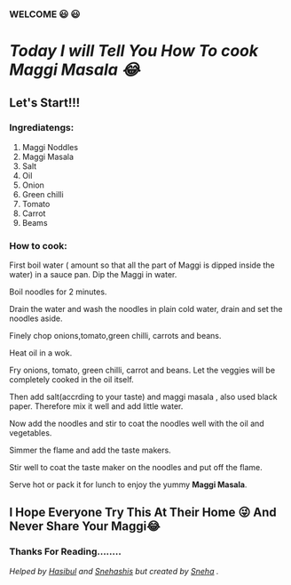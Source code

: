 ### WELCOME :smiley: :smiley:

# ***Today I will Tell You How To cook Maggi Masala :joy:***

## Let's Start!!!

### Ingrediatengs:
1. Maggi Noddles
2. Maggi Masala
3. Salt
4. Oil
5. Onion
6. Green chilli
7. Tomato
8. Carrot
9. Beams

### How to cook:

First boil water ( amount so that all the part of Maggi is dipped inside the water) in a sauce pan.
Dip the Maggi in water.

Boil noodles for 2 minutes.

Drain the water and wash the noodles in plain cold water, drain and set the noodles aside.

Finely chop onions,tomato,green chilli, carrots and beans.

Heat oil in a wok.

Fry onions, tomato, green chilli, carrot and beans. Let the veggies will be completely cooked in the oil itself.

Then add salt(accrding to your taste) and maggi masala , also used black paper. Therefore mix it well and add little water.

Now add the noodles and stir to coat the noodles well with the oil and vegetables.

Simmer the flame and add the taste makers.

Stir well to coat the taste maker on the noodles and put off the flame.

Serve hot or pack it for lunch to enjoy the yummy **Maggi Masala**.

## I Hope Everyone Try This At Their Home :stuck_out_tongue_winking_eye: And Never Share Your Maggi:joy:


 ###  Thanks For Reading........
                                                                               

*Helped by [Hasibul](https://github.com/starhasibul) and [Snehashis](https://github.com/snehashis365) but created by [Sneha](https://gist.github.com/misssneha) .*
